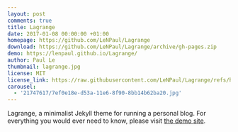 ```yaml
---
layout: post
comments: true
title: Lagrange
date: 2017-01-08 00:00:00 +01:00
homepage: https://github.com/LeNPaul/Lagrange
download: https://github.com/LeNPaul/Lagrange/archive/gh-pages.zip
demo: https://lenpaul.github.io/Lagrange/
author: Paul Le
thumbnail: lagrange.jpg
license: MIT
license_link: https://raw.githubusercontent.com/LeNPaul/Lagrange/refs/heads/gh-pages/LICENSE.md
carousel:
  - '21747617/7ef0e18e-d53a-11e6-8f90-8bb14b62ba20.jpg'
---
```


Lagrange, a minimalist Jekyll theme for running a personal blog. For everything you would ever need to know, please visit [the demo site](https://lenpaul.github.io/Lagrange/).
